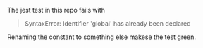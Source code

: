 The jest test in this repo fails with

> SyntaxError: Identifier 'global' has already been declared

Renaming the constant to something else makese the test green.
